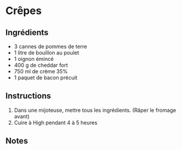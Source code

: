 # Crêpes

## Ingrédients

- 3 cannes de pommes de terre
- 1 litre de bouillon au poulet
- 1 oignon émincé
- 400 g de cheddar fort
- 750 ml de crème 35%
- 1 paquet de bacon précuit

## Instructions

1. Dans une mijoteuse, mettre tous les ingrédients. (Râper le fromage avant)
2. Cuire à High pendant 4 à 5 heures

## Notes
